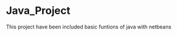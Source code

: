 # Java_Project
This project have been included basic funtions of java with netbeans

<img src=""/>
<img src=""/>
<img src=""/>

